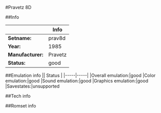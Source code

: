 #Pravetz 8D

##Info

||Info|
|-----|-----|
|**Setname:**|prav8d
|**Year:**|1985
|**Manufacturer:**|Pravetz
|**Status:**|good

##Emulation info
|| Status |
|-----|-----|
|Overall emulation:|good
|Color emulation:|good
|Sound emulation:|good
|Graphics emulation:|good
|Savestates:|unsupported

##Tech info

##Romset info

<!--- START OF EDITED COMMENT DO NOT TOUCH TEXT ABOVE-->
